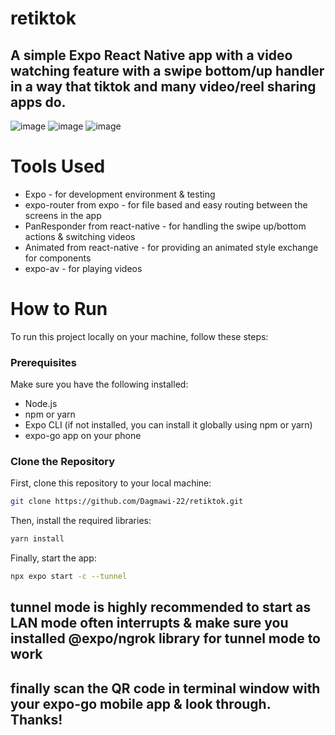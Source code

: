 # retiktok
## A simple Expo React Native app with a video watching feature with a swipe bottom/up handler in a way that tiktok and many video/reel sharing apps do.
![image](https://github.com/Dagmawi-22/retiktok/assets/109204719/fedab553-70de-4b88-bd97-31498e1b0742) ![image](https://github.com/Dagmawi-22/retiktok/assets/109204719/078c0bb6-65a7-478d-9b4b-41913eb3b87c) ![image](https://github.com/Dagmawi-22/retiktok/assets/109204719/8bea965c-6dc9-43b9-b9ad-ae4493bee491)

# Tools Used
- Expo - for development environment & testing
- expo-router from expo - for file based and easy routing between the screens in the app
- PanResponder from react-native - for handling the swipe up/bottom actions & switching videos
- Animated from react-native - for providing an animated style exchange for components
- expo-av - for playing videos

# How to Run

To run this project locally on your machine, follow these steps:

### Prerequisites

Make sure you have the following installed:
- Node.js
- npm or yarn
- Expo CLI (if not installed, you can install it globally using npm or yarn)
- expo-go app on your phone
  

### Clone the Repository

First, clone this repository to your local machine:

```bash
git clone https://github.com/Dagmawi-22/retiktok.git
```
Then, install the required libraries:
```bash
yarn install
```
Finally, start the app:
```bash
npx expo start -c --tunnel
```

## tunnel mode is highly recommended to start as LAN mode often interrupts & make sure you installed @expo/ngrok library for tunnel mode to work

## finally scan the QR code in terminal window with your expo-go mobile app & look through. Thanks!
